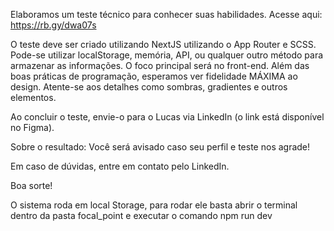 Elaboramos um teste técnico para conhecer suas habilidades. Acesse aqui: https://rb.gy/dwa07s

O teste deve ser criado utilizando NextJS utilizando o App Router e SCSS. Pode-se utilizar localStorage, memória, API, ou qualquer outro método para armazenar as informações. O foco principal será no front-end. Além das boas práticas de programação, esperamos ver fidelidade MÁXIMA ao design. Atente-se aos detalhes como sombras, gradientes e outros elementos.

Ao concluir o teste, envie-o para o Lucas via LinkedIn (o link está disponível no Figma).

Sobre o resultado: Você será avisado caso seu perfil e teste nos agrade!

Em caso de dúvidas, entre em contato pelo LinkedIn.

Boa sorte!

O sistema roda em local Storage, para rodar ele basta abrir o terminal dentro da pasta focal_point e executar o comando npm run dev 